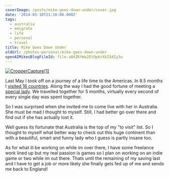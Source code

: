 ```yaml
---
coverImage: /posts/mike-goes-down-under/cover.jpg
date: '2014-03-10T21:16:06.000Z'
tags:
  - australia
  - emigrate
  - life
  - personal
  - travel
title: Mike Goes Down Under
oldUrl: /photos-personal/mike-goes-down-under
openAIMikesBlogFileId: file-a04ZKtWa2EtOp6rXkI5AIy3u
---
```


[![CropperCapture[1]](https://www.mikecann.blog/wp-content/uploads/2014/03/CropperCapture1.png)](https://www.mikecann.blog/wp-content/uploads/2014/03/CropperCapture1.png)

Last May I took off on a journey of a life time to the Americas. In 8.5 months I [visited 16 countries](https://www.mikecann.blog/travel/the-trip-2013-the-stats/). Along the way I had the good fortune of meeting a [special lady](https://www.mikecann.blog/uncategorized/the-trip-2013-guadalajara-to-mexico-city/). We travelled together for 5 months, virtually every second of every single day was spent together.

<!-- more -->

So I was surprised when she invited me to come live with her in Australia. She must be mad I thought to myself. Still, I had better go over there and find out if she has actually lost it.

Well guess its fortunate that Australia is the top of my "to visit" list. So I thought to myself what better way to check out this huge continent than with a beautiful, smart and funny lady who I guess is partly insane too.

As for what ill be working on while im over there, I have some freelance work lined up but my real passion is games so I plan on working on an indie game or two while im out there. Thats until the remaining of my saving last and I have to get a job or more likely she finally gets fed up of me and sends me back to England!
